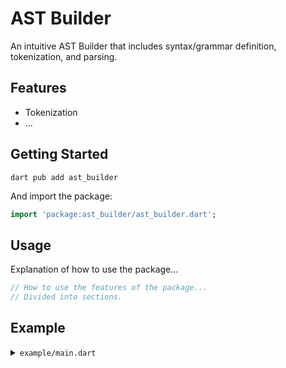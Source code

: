 # AST Builder

An intuitive AST Builder that includes syntax/grammar definition, tokenization, and parsing.

## Features

- Tokenization
- ...

## Getting Started 

```
dart pub add ast_builder
```

And import the package:

```dart
import 'package:ast_builder/ast_builder.dart';
```

## Usage

Explanation of how to use the package...

```dart
// How to use the features of the package...
// Divided into sections.
```

## Example

<details>
  <summary><code>example/main.dart</code></summary>
    
  ```dart
  import 'package:package_name/package_name.dart';

  // A pratical example of how to use the package...
  ```
</details>
